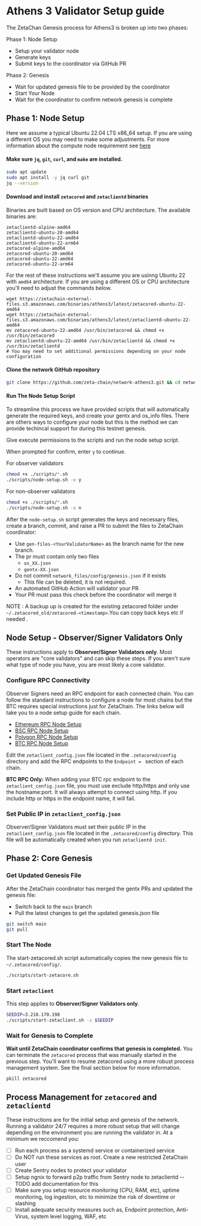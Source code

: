 # Athens 3 Validator Setup guide

The ZetaChan Genesis process for Athens3 is broken up into two phases:

Phase 1: Node Setup

- Setup your validator node
- Generate keys
- Submit keys to the coordinator via GitHub PR

Phase 2: Genesis

- Wait for updated genesis file to be provided by the coordinator
- Start Your Node
- Wait for the coordinator to confirm network genesis is complete

## Phase 1: Node Setup

Here we assume a typical Ubuntu 22.04 LTS x86_64 setup. If you are using a
different OS you may need to make some adjustments. For more information about
the compute node requirement see [here](node_requirements.md)

#### Make sure `jq`, `git`, `curl`, and `make` are installed.

```bash
sudo apt update
sudo apt install -y jq curl git
jq --version
```

#### Download and install `zetacored` and `zetaclientd` binaries
Binaries are built based on OS version and CPU architecture. The available binaries are:

```
zetaclientd-alpine-amd64
zetaclientd-ubuntu-20-amd64
zetaclientd-ubuntu-22-amd64
zetaclientd-ubuntu-22-arm64
zetacored-alpine-amd64
zetacored-ubuntu-20-amd64
zetacored-ubuntu-22-amd64
zetacored-ubuntu-22-arm64
```

For the rest of these instructions we'll assume you are usinng Ubuntu 22 with
`amd64` architecture. If you are using a different OS or CPU architecture you'll
need to adjust the commands below.
```
wget https://zetachain-external-files.s3.amazonaws.com/binaries/athens3/latest/zetacored-ubuntu-22-amd64
wget https://zetachain-external-files.s3.amazonaws.com/binaries/athens3/latest/zetaclientd-ubuntu-22-amd64
mv zetacored-ubuntu-22-amd64 /usr/bin/zetacored && chmod +x /usr/bin/zetacored
mv zetaclientd-ubuntu-22-amd64 /usr/bin/zetaclientd && chmod +x /usr/bin/zetaclientd
# You may need to set additional permissions depending on your node configuration
```

#### Clone the network GitHub repository

```bash
git clone https://github.com/zeta-chain/network-athens3.git && cd network-athens3
```

#### Run The Node Setup Script

To streamline this process we have provided scripts that will automatically
generate the required keys, and create your gentx and os_info files. There are
others ways to configure your node but this is the method we can provide
techincal support for during this testnet genesis.  

Give execute permissions to the scripts and run the node setup script.

When prompted for confirm, enter `y` to continue.

For observer validators
```bash
chmod +x ./scripts/*.sh
./scripts/node-setup.sh -o y
```
For non-observer validators
```bash
chmod +x ./scripts/*.sh
./scripts/node-setup.sh -o n
```

After the `node-setup.sh` script generates the keys and necessary files, create
a branch, commit, and raise a PR to submit the files to ZetaChain coordinator:

- Use `gen-files-<YourValidatorName>` as the branch name for the new branch.
- The pr must contain only two files
  - `os_XX.json`
  - `gentx-XX.json`
- Do not commit `network_files/config/genesis.json` if it exists
  - This file can be deleted, it is not required.
- An automated GitHub Action will validator your PR
- Your PR must pass this check before the coordinator will merge it

NOTE : A backup up is created for the existing zetacored folder under
`~/.zetacored_old/zetacored-<timestamp>`.You can copy back keys etc if needed .

## Node Setup - Observer/Signer Validators Only

These instructions apply to **Observer/Signer Validators only**. Most operators are
"core validators" and can skip these steps. If you aren't sure what type of node you have, you
are most likely a core validator.

### Configure RPC Connectivity

Observer Signers need an RPC endpoint for each connected chain. You can follow
the standard instructions to configure a node for most chains but the BTC
requires special instructions just for ZetaChain. The links below will take you
to a node setup guide for each chain.

- [Ethereum RPC Node Setup](https://ethereum.org/en/developers/docs/nodes-and-clients/run-a-node/)
- [BSC RPC Node Setup](https://docs.bnbchain.org/docs/validator/fullnode/)
- [Polygon RPC Node Setup](https://wiki.polygon.technology/docs/category/run-a-full-node)
- [BTC RPC Node Setup](btc-rpc.md)

Edit the `zetaclient_config.json` file located in the `.zetacored/config` directory
and add the RPC endpoints to the `Endpoint = ` section of each chain.

**BTC RPC Only:** When adding your BTC rpc endpoint to the
`zetaclient_config.json` file, you must use exclude http/https and only use the hostname:port. It will always
attempt to connect using http. If you include http or https in the endpoint
name, it will fail.

### Set Public IP in  `zetaclient_config.json`

Observer/Signer Validators must set their public IP in the
`zetaclient_config.json` file located in the `.zetacored/config` directory. This
file will be automatically created when you run `zetaclientd init`.

## Phase 2: Core Genesis

### Get Updated Genesis File

After the ZetaChain coordinator has merged the gentx PRs and updated the genesis file:

- Switch back to the `main` branch
- Pull the latest changes to get the updated genesis.json file

```bash
git switch main
git pull
```

### Start The Node 
The start-zetacored.sh script automatically copies the new genesis file to `~/.zetacored/config/`.

```bash
./scripts/start-zetacore.sh
```

### Start `zetaclient`

This step applies to **Observer/Signer Validators only**.

```bash
SEEDIP=3.218.170.198
./scripts/start-zetaclient.sh -s $SEEDIP
```

### Wait for Genesis to Complete

**Wait until ZetaChain coordinator confirms that genesis is completed.** 
You can terminate the `zetacored` process that was manually started in the
previous step. You'll want to resume zetacored using a more robust process
management system. See the final section below for more information.

```bash
pkill zetacored
```

## Process Management for `zetacored` and `zetaclientd`

These instructions are for the initial setup and genesis of the network. Running
a validator 24/7 requires a more robust setup that will change depending on the
environment you are running the validator in. At a minimum we reccomend you:

- [ ] Run each process as a systemd service or containerized service
- [ ] Do NOT run these services as root. Create a new restricted ZetaChain user
- [ ] Create Sentry nodes to protect your validator
- [ ] Setup ngnix to forward p2p traffic from Sentry node to zetaclientd -- TODO
      add documentation for this
- [ ] Make sure you setup resource monitoring (CPU, RAM, etc), uptime
      monitoring, log ingestion, etc to minimize the risk of downtime or
      slashing
- [ ] Install adequate security measures such as, Endpoint protection,
      Anti-Virus, system level logging, WAF, etc
